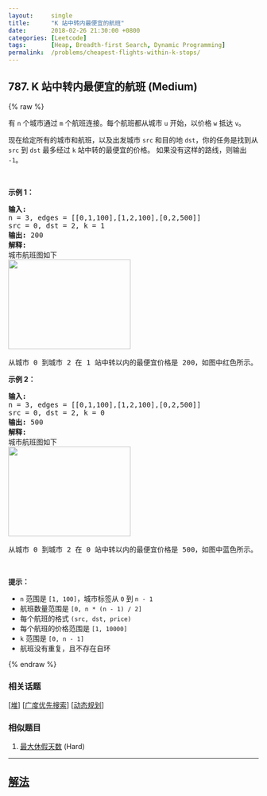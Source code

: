 ```yaml
---
layout:     single
title:      "K 站中转内最便宜的航班"
date:       2018-02-26 21:30:00 +0800
categories: [Leetcode]
tags:       [Heap, Breadth-first Search, Dynamic Programming]
permalink:  /problems/cheapest-flights-within-k-stops/
---
```


## 787. K 站中转内最便宜的航班 (Medium)

{% raw %}

<p>有 <code>n</code> 个城市通过 <code>m</code> 个航班连接。每个航班都从城市 <code>u</code> 开始，以价格 <code>w</code> 抵达 <code>v</code>。</p>

<p>现在给定所有的城市和航班，以及出发城市 <code>src</code> 和目的地 <code>dst</code>，你的任务是找到从 <code>src</code> 到 <code>dst</code> 最多经过 <code>k</code> 站中转的最便宜的价格。 如果没有这样的路线，则输出 <code>-1</code>。</p>

<p> </p>

<p><strong>示例 1：</strong></p>

<pre>
<strong>输入:</strong> 
n = 3, edges = [[0,1,100],[1,2,100],[0,2,500]]
src = 0, dst = 2, k = 1
<strong>输出:</strong> 200
<strong>解释:</strong> 
城市航班图如下
<img alt="" src="https://s3-lc-upload.s3.amazonaws.com/uploads/2018/02/16/995.png" style="height: 180px; width: 246px;" />

从城市 0 到城市 2 在 1 站中转以内的最便宜价格是 200，如图中红色所示。</pre>

<p><strong>示例 2：</strong></p>

<pre>
<strong>输入:</strong> 
n = 3, edges = [[0,1,100],[1,2,100],[0,2,500]]
src = 0, dst = 2, k = 0
<strong>输出:</strong> 500
<strong>解释:</strong> 
城市航班图如下
<img alt="" src="https://s3-lc-upload.s3.amazonaws.com/uploads/2018/02/16/995.png" style="height: 180px; width: 246px;" />

从城市 0 到城市 2 在 0 站中转以内的最便宜价格是 500，如图中蓝色所示。</pre>

<p> </p>

<p><strong>提示：</strong></p>

<ul>
	<li><code>n</code> 范围是 <code>[1, 100]</code>，城市标签从 <code>0</code> 到 <code>n</code><code> - 1</code></li>
	<li>航班数量范围是 <code>[0, n * (n - 1) / 2]</code></li>
	<li>每个航班的格式 <code>(src, </code><code>dst</code><code>, price)</code></li>
	<li>每个航班的价格范围是 <code>[1, 10000]</code></li>
	<li><code>k</code> 范围是 <code>[0, n - 1]</code></li>
	<li>航班没有重复，且不存在自环</li>
</ul>

{% endraw %}

### 相关话题
  [[堆](https://github.com/openset/leetcode/tree/master/tag/heap/README.md)]
  [[广度优先搜索](https://github.com/openset/leetcode/tree/master/tag/breadth-first-search/README.md)]
  [[动态规划](https://github.com/openset/leetcode/tree/master/tag/dynamic-programming/README.md)]

### 相似题目
  1. [最大休假天数](/problems/maximum-vacation-days) (Hard)

---

## [解法](https://github.com/openset/leetcode/tree/master/problems/cheapest-flights-within-k-stops)
